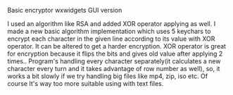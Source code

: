 Basic encryptor wxwidgets GUI version 
 
I used an algorithm like RSA and added XOR operator applying as well.
I made a new basic algorithm implementation which uses 5 keychars to encrypt each character in the given line according to its value with XOR operator. It can be altered to get a harder encryption. 
XOR operator is great for encryption because it flips the bits and gives old value after applying 2 times..
Program's handling every character separately(it calculates a new character every turn and it takes advantage of row number as well), so, it works a bit slowly if we try handling big files like mp4, zip, iso etc. Of course It's way too more suitable using with text files.

